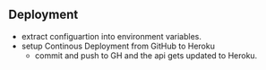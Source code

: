 ## Deployment

- extract configuartion into environment variables.
- setup Continous Deployment from GitHub to Heroku
    - commit and push to GH and the api gets updated to Heroku.